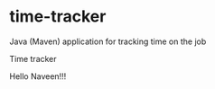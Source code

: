 # time-tracker
Java (Maven) application for tracking time on the job

Time tracker

Hello Naveen!!!
